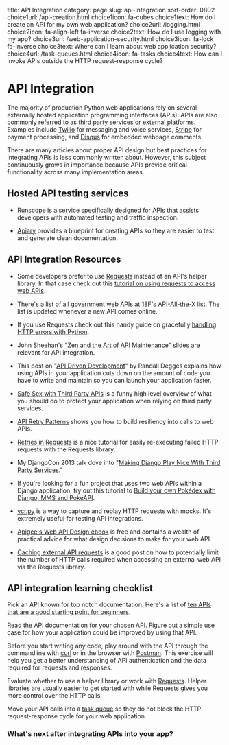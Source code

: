 title: API Integration
category: page
slug: api-integration
sort-order: 0802
choice1url: /api-creation.html
choice1icon: fa-cubes
choice1text: How do I create an API for my own web application?
choice2url: /logging.html
choice2icon: fa-align-left fa-inverse 
choice2text: How do I use logging with my app?
choice3url: /web-application-security.html
choice3icon: fa-lock fa-inverse
choice3text: Where can I learn about web application security?
choice4url: /task-queues.html
choice4icon: fa-tasks
choice4text: How can I invoke APIs outside the HTTP request-response cycle?


# API Integration
The majority of production Python web applications rely on several
externally hosted application programming interfaces (APIs). APIs are also
commonly referred to as third party services or external platforms. 
Examples include [Twilio](https://www.twilio.com/) for messaging and voice
services, [Stripe](https://stripe.com/) for payment processing, and
[Disqus](https://disqus.com/) for embedded webpage comments.

There are many articles about proper API design but best practices for 
integrating APIs is less commonly written about. However, this subject 
continuously grows in importance because APIs provide critical functionality
across many implementation areas.


## Hosted API testing services
* [Runscope](https://www.runscope.com/) is a service specifically designed
  for APIs that assists developers with automated testing and traffic
  inspection.

* [Apiary](http://apiary.io/) provides a blueprint for creating APIs so
  they are easier to test and generate clean documentation.


## API Integration Resources
* Some developers prefer to use 
  [Requests](http://docs.python-requests.org/en/latest/) instead of an API's 
  helper library. In that case check out this 
  [tutorial on using requests to access web APIs](http://engineering.hackerearth.com/2014/08/21/python-requests-module/).

* There's a list of all government web APIs at 
  [18F's API-All-the-X list](http://18f.github.io/API-All-the-X/). The list
  is updated whenever a new API comes online.

* If you use Requests check out this handy guide on gracefully
  [handling HTTP errors with Python](http://www.mobify.com/blog/http-requests-are-hard/).

* John Sheehan's 
  "[Zen and the Art of API Maintenance](https://speakerdeck.com/johnsheehan/zen-and-the-art-of-api-maintenance)"
  slides are relevant for API integration.

* This post on 
  "[API Driven Development](https://stormpath.com/blog/api-driven-development/)"
  by Randall Degges explains how using APIs in your application cuts down
  on the amount of code you have to write and maintain so you can launch your
  application faster.

* [Safe Sex with Third Party APIs](http://www.slideshare.net/SmartBear_Software/safe-sex-with-thirdparty-apis)
  is a funny high level overview of what you should do to protect your 
  application when relying on third party services.

* [API Retry Patterns](http://migrateup.com/python-retry-patterns-for-http-apis/)
  shows you how to build resiliency into calls to web APIs.

* [Retries in Requests](http://www.coglib.com/~icordasc/blog/2014/12/retries-in-requests.html)
  is a nice tutorial for easily re-executing failed HTTP requests with the
  Requests library.

* My DjangoCon 2013 talk dove into 
  "[Making Django Play Nice With Third Party Services](http://www.youtube.com/watch?v=iGP8DQIqxXs)."

* If you're looking for a fun project that uses two web APIs within a 
  Django application, try out this tutorial to 
  [Build your own Pokédex with Django, MMS and PokéAPI](https://www.twilio.com/blog/2014/11/build-your-own-pokedex-with-django-mms-and-pokeapi.html).

* [vcr.py](https://www.brianthicks.com/2014/12/01/test-apis-properly-with-vcr-py/)
  is a way to capture and replay HTTP requests with mocks. It's extremely
  useful for testing API integrations.

* [Apigee's Web API Design ebook](https://pages.apigee.com/rs/apigee/images/api-design-ebook-2012-03.pdf)
  is free and contains a wealth of practical advice for what design
  decisions to make for your web API.

* [Caching external API requests](https://realpython.com/blog/python/caching-external-api-requests/)
  is a good post on how to potentially limit the number of HTTP calls 
  required when accessing an external web API via the Requests library.

## API integration learning checklist
<i class="fa fa-check-square-o"></i>
Pick an API known for top notch documentation. Here's a list of 
[ten APIs that are a good starting point for beginners](https://medium.com/she-hacks-hacker-academy/4d3c43be9386).

<i class="fa fa-check-square-o"></i>
Read the API documentation for your chosen API. Figure out a simple use case
for how your application could be improved by using that API.

<i class="fa fa-check-square-o"></i>
Before you start writing any code, play around with the API through the 
commandline with [curl](http://curl.haxx.se/) or in the browser with 
[Postman](http://www.getpostman.com/). This exercise will help you get a
better understanding of API authentication and the data required for requests
and responses.

<i class="fa fa-check-square-o"></i>
Evaluate whether to use a helper library or work with 
[Requests](http://docs.python-requests.org/en/latest/). Helper libraries are
usually easier to get started with while Requests gives you more control over
the HTTP calls.

<i class="fa fa-check-square-o"></i>
Move your API calls into a [task queue](/task-queues.html) so they do not 
block the HTTP request-response cycle for your web application.


### What's next after integrating APIs into your app?
